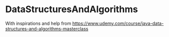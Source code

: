 # DataStructuresAndAlgorithms
With inspirations and help from https://www.udemy.com/course/java-data-structures-and-algorithms-masterclass
